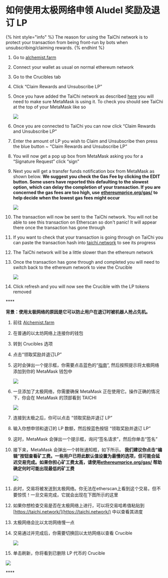 # 如何使用太极网络申领 Aludel 奖励及退订 LP

{% hint style="info" %}
The reason for using the TaiChi network is to protect your transaction from being front-run by bots when unsubscribing/claiming rewards.
{% endhint %}

1. Go to [alchemist.farm](https://alchemist.farm)
2. Connect your wallet as usual on normal ethereum network
3. Go to the Crucibles tab
4. Click “Claim Rewards and Unsubscribe LP” 
5. Once you have added the TaiChi network as described [here](https://github.com/Taichi-Network/docs/blob/master/sendPriveteTx_tutorial.md) you will need to make sure MetaMask is using it. To check you should see TaiChi at the top of your MetaMask like so

   ![](https://i.imgur.com/kszVVbq.png)

6. Once you are connected to TaiChi you can now click “Claim Rewards and Unsubscribe LP”
7. Enter the amount of LP you wish to Claim and Unsubscribe then press the blue button ~ “Claim Rewards and Unsubscribe LP”
8. You will now get a pop up box from MetaMask asking you for a “Signature Request” click “sign”
9. Next you will get a transfer funds notification box from MetaMask as shown below. **We suggest you check the Gas Fee by clicking the EDIT button.  Some users have reported this defaulting to the slowest option, which can delay the completion of your transaction. If you are concerned the gas fees are too high, use** [**ethereumprice.org/gas/**](https://ethereumprice.org/gas/) **to help decide when the lowest gas fees might occur**

   ![](https://i.imgur.com/FKnztJS.png)

10. The transaction will now be sent to the TaiChi network. You will not be able to see this transaction on Etherscan so don't panic! It will appear there once the transaction has gone through
11. If you want to check that your transaction is going through on TaiChi you can paste the transaction hash into [taichi.network](https://taichi.network/) to see its progress
12. The TaiChi network will be a little slower than the ethereum network
13. Once the transaction has gone through and completed you will need to switch back to the ethereum network to view the Crucible

    ![](https://i.imgur.com/fcPY6Zp.png) 

14. Click refresh and you will now see the Crucible with the LP tokens removed

\*\*\*\*

**背景：使用太极网络的原因是它可以防止用户在退订时被机器人抢占先机。**

1. 前往 [Alchemist.farm](https://alchemist.farm/)
2. 在普通的以太坊网络上连接你的钱包
3. 转到 Crucibles 选项
4. 点击“领取奖励并退订LP”
5. 这时会弹出一个提示框，你需要点击蓝色的“[指南](https://github.com/Taichi-Network/docs/blob/master/sendPriveteTx_tutorial.md)”, 然后按照提示将太极网络添加到你的 MetaMask 钱包中

   ![](https://i.imgur.com/GvfeO9X.png)

6. 一旦添加了太极网络，你需要确保 MetaMask 正在使用它。操作正确的情况下，你会在 MetaMask 的顶部看到 TAICHI   


   ![](https://i.imgur.com/kszVVbq.png)  

7. 连接到太极之后，你可以点击 “领取奖励并退订 LP”
8. 输入你想申领和退订的 LP 数额，然后按蓝色按钮 “领取奖励并退订 LP”
9. 这时，MetaMask 会弹出一个提示框，询问“签名请求”，然后你单击“签名”
10. 接下来，MetaMask 会弹出一个转账通知框，如下所示。 **我们建议你点击“编辑”按钮查看矿工费。一些用户已将此默认值设置为最慢的选项，但可能会延迟交易完成。如果你担心矿工费太高，请使用**[**ethereumprice.org/gas/**](https://ethereumprice.org/gas/) **帮助确定何时可能出现最低的矿工费**  


    ![](https://i.imgur.com/FKnztJS.png)

11. 此时，交易将被发送到太极网络。你无法在etherscan上看到这个交易，但不要惊慌！一旦交易完成，它就会出现在下图所示的这里
12. 如果你想检查交易是否在太极网络上进行，可以将交易哈希值粘贴到 [https://taichi.network/](https://taichi.network/) 中以查看其进度
13. 太极网络会比以太坊网络慢一点
14. 交易通过并完成后，你需要切换回以太坊网络以查看 Crucible  


    ![](https://i.imgur.com/fcPY6Zp.png)

15. 单击刷新，你将看到已删除 LP 代币的 Crucible

![](https://i.imgur.com/f3rwsfA.png)

\*\*\*\*


